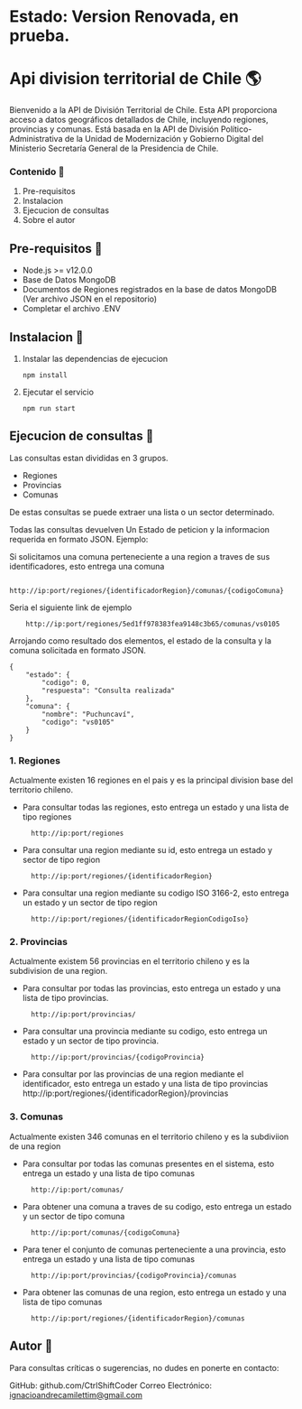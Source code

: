 # Estado: Version Renovada, en prueba.

# Api division territorial de Chile :earth_americas:

Bienvenido a la API de División Territorial de Chile. Esta API proporciona acceso a datos geográficos detallados de Chile, incluyendo regiones, provincias y comunas. Está basada en la API de División Político-Administrativa de la Unidad de Modernización y Gobierno Digital del Ministerio Secretaría General de la Presidencia de Chile.

### Contenido :page_facing_up:

1. Pre-requisitos
2. Instalacion
3. Ejecucion de consultas
4. Sobre el autor

## Pre-requisitos :pushpin:

- Node.js >= v12.0.0
- Base de Datos MongoDB
- Documentos de Regiones registrados en la base de datos MongoDB (Ver archivo JSON en el repositorio)
- Completar el archivo .ENV

## Instalacion :rocket:

1.  Instalar las dependencias de ejecucion

        npm install

2.  Ejecutar el servicio

        npm run start

## Ejecucion de consultas :speech_balloon:

Las consultas estan divididas en 3 grupos.

- Regiones
- Provincias
- Comunas

De estas consultas se puede extraer una lista o un sector determinado.

Todas las consultas devuelven Un Estado de peticion y la informacion requerida en formato JSON. Ejemplo:

Si solicitamos una comuna perteneciente a una region a traves de sus identificadores, esto entrega una comuna

        http://ip:port/regiones/{identificadorRegion}/comunas/{codigoComuna}

Seria el siguiente link de ejemplo

        http://ip:port/regiones/5ed1ff978383fea9148c3b65/comunas/vs0105

Arrojando como resultado dos elementos, el estado de la consulta y la comuna solicitada en formato JSON.

```
{
    "estado": {
        "codigo": 0,
        "respuesta": "Consulta realizada"
    },
    "comuna": {
        "nombre": "Puchuncaví",
        "codigo": "vs0105"
    }
}
```

### 1. Regiones

Actualmente existen 16 regiones en el pais y es la principal division base del territorio chileno.

- Para consultar todas las regiones, esto entrega un estado y una lista de tipo regiones

        http://ip:port/regiones

- Para consultar una region mediante su id, esto entrega un estado y sector de tipo region

        http://ip:port/regiones/{identificadorRegion}

- Para consultar una region mediante su codigo ISO 3166-2, esto entrega un estado y un sector de tipo region

        http://ip:port/regiones/{identificadorRegionCodigoIso}

### 2. Provincias

Actualmente existem 56 provincias en el territorio chileno y es la subdivision de una region.

- Para consultar por todas las provincias, esto entrega un estado y una lista de tipo provincias.

        http://ip:port/provincias/

- Para consultar una provincia mediante su codigo, esto entrega un estado y un sector de tipo provincia.

        http://ip:port/provincias/{codigoProvincia}

- Para consultar por las provincias de una region mediante el identificador, esto entrega un estado y una lista de tipo provincias
  http://ip:port/regiones/{identificadorRegion}/provincias

### 3. Comunas

Actualmente existen 346 comunas en el territorio chileno y es la subdiviion de una region

- Para consultar por todas las comunas presentes en el sistema, esto entrega un estado y una lista de tipo comunas

        http://ip:port/comunas/

- Para obtener una comuna a traves de su codigo, esto entrega un estado y un sector de tipo comuna

        http://ip:port/comunas/{codigoComuna}

- Para tener el conjunto de comunas perteneciente a una provincia, esto entrega un estado y una lista de tipo comunas

        http://ip:port/provincias/{codigoProvincia}/comunas

- Para obtener las comunas de una region, esto entrega un estado y una lista de tipo comunas

        http://ip:port/regiones/{identificadorRegion}/comunas

## Autor :wave:

Para consultas críticas o sugerencias, no dudes en ponerte en contacto:

GitHub: github.com/CtrlShiftCoder
Correo Electrónico: ignacioandrecamilettim@gmail.com
